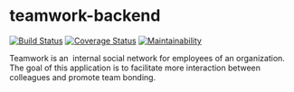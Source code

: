 # teamwork-backend

[![Build Status](https://travis-ci.org/aragakerubo/teamwork-backend.svg?branch=develop)](https://travis-ci.org/aragakerubo/teamwork-backend) [![Coverage Status](https://coveralls.io/repos/github/aragakerubo/teamwork-backend/badge.svg?branch=develop)](https://coveralls.io/github/aragakerubo/teamwork-backend?branch=develop) [![Maintainability](https://api.codeclimate.com/v1/badges/0c5cf5f716fbe38687d1/maintainability)](https://codeclimate.com/github/aragakerubo/teamwork-backend/maintainability)

Teamwork is an ​ internal social network for employees of an organization. The goal of this application is to facilitate more interaction between colleagues and promote team bonding.
